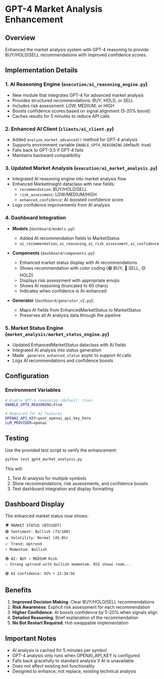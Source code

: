 # GPT-4 Market Analysis Enhancement

## Overview
Enhanced the market analysis system with GPT-4 reasoning to provide BUY/HOLD/SELL recommendations with improved confidence scores.

## Implementation Details

### 1. **AI Reasoning Engine** (`execution/ai_reasoning_engine.py`)
- New module that integrates GPT-4 for advanced market analysis
- Provides structured recommendations: BUY, HOLD, or SELL
- Includes risk assessment: LOW, MEDIUM, or HIGH
- Boosts confidence scores based on signal alignment (5-20% boost)
- Caches results for 5 minutes to reduce API calls

### 2. **Enhanced AI Client** (`clients/ai_client.py`)
- Added `analyze_market_advanced()` method for GPT-4 analysis
- Supports environment variable `ENABLE_GPT4_REASONING` (default: true)
- Falls back to GPT-3.5 if GPT-4 fails
- Maintains backward compatibility

### 3. **Updated Market Analysis** (`execution/ai_market_analysis.py`)
- Integrated AI reasoning engine into market analysis flow
- Enhanced MarketInsight dataclass with new fields:
  - `recommendation`: BUY/HOLD/SELL
  - `risk_assessment`: LOW/MEDIUM/HIGH
  - `enhanced_confidence`: AI-boosted confidence score
- Logs confidence improvements from AI analysis

### 4. **Dashboard Integration**
- **Models** (`dashboard/models.py`):
  - Added AI recommendation fields to MarketStatus
  - `ai_recommendation`, `ai_reasoning`, `ai_risk_assessment`, `ai_confidence`
  
- **Components** (`dashboard/components.py`):
  - Enhanced market status display with AI recommendations
  - Shows recommendation with color coding (🟢 BUY, 🔴 SELL, 🟡 HOLD)
  - Displays risk assessment with appropriate emojis
  - Shows AI reasoning (truncated to 60 chars)
  - Indicates when confidence is AI-enhanced

- **Generator** (`dashboard/generator_v2.py`):
  - Maps AI fields from EnhancedMarketStatus to MarketStatus
  - Preserves all AI analysis data through the pipeline

### 5. **Market Status Engine** (`market_analysis/market_status_engine.py`)
- Updated EnhancedMarketStatus dataclass with AI fields
- Integrated AI analysis into status generation
- Made `_generate_enhanced_status` async to support AI calls
- Logs AI recommendations and confidence boosts

## Configuration

### Environment Variables
```bash
# Enable GPT-4 reasoning (default: true)
ENABLE_GPT4_REASONING=true

# Required for AI features
OPENAI_API_KEY=your_openai_api_key_here
LLM_PROVIDER=openai
```

## Testing

Use the provided test script to verify the enhancement:
```bash
python test_gpt4_market_analysis.py
```

This will:
1. Test AI analysis for multiple symbols
2. Show recommendations, risk assessments, and confidence boosts
3. Test dashboard integration and display formatting

## Dashboard Display

The enhanced market status now shows:
```
🌍 MARKET STATUS (BTCUSDT)
🟢 Sentiment: Bullish (75/100)
📊 Volatility: Normal (45.0%)
📈 Trend: Uptrend
⚡ Momentum: Bullish

🟢 AI: BUY ⚡ MEDIUM Risk
💡 Strong uptrend with bullish momentum. RSI shows room...

🟢 AI Confidence: 92% • 12:34:56
```

## Benefits

1. **Improved Decision Making**: Clear BUY/HOLD/SELL recommendations
2. **Risk Awareness**: Explicit risk assessment for each recommendation
3. **Higher Confidence**: AI boosts confidence by 5-20% when signals align
4. **Detailed Reasoning**: Brief explanation of the recommendation
5. **No Bot Restart Required**: Hot-swappable implementation

## Important Notes

- AI analysis is cached for 5 minutes per symbol
- GPT-4 analysis only runs when OPENAI_API_KEY is configured
- Falls back gracefully to standard analysis if AI is unavailable
- Does not affect existing bot functionality
- Designed to enhance, not replace, existing technical analysis